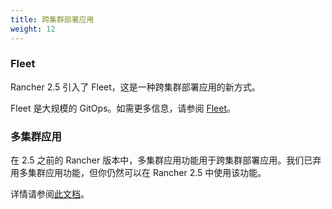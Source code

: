 ```yaml
---
title: 跨集群部署应用
weight: 12
---
```

### Fleet

Rancher 2.5 引入了 Fleet，这是一种跨集群部署应用的新方式。

Fleet 是大规模的 GitOps。如需更多信息，请参阅 [Fleet](../how-to-guides/new-user-guides/deploy-apps-across-clusters/fleet.md)。

### 多集群应用

在 2.5 之前的 Rancher 版本中，多集群应用功能用于跨集群部署应用。我们已弃用多集群应用功能，但你仍然可以在 Rancher 2.5 中使用该功能。

详情请参阅[此文档](../how-to-guides/new-user-guides/deploy-apps-across-clusters/multi-cluster-apps.md)。